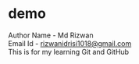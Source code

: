# demo 
Author Name - Md Rizwan
<br>
Email Id - rizwanidrisi1018@gmail.com
<br>
This is for my learning Git and GitHub

